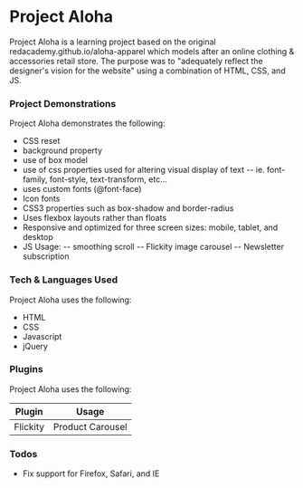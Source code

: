 # Project Aloha

Project Aloha is a learning project based on the original redacademy.github.io/aloha-apparel which models after an online clothing & accessories retail store. The purpose was to "adequately reflect the designer's vision for the website" using a combination of HTML, CSS, and JS.

### Project Demonstrations

Project Aloha demonstrates the following:
- CSS reset
- background property
- use of box model
- use of css properties used for altering visual display of text
-- ie. font-family, font-style, text-transform, etc...
- uses custom fonts (@font-face)
- Icon fonts
- CSS3 properties such as box-shadow and border-radius
- Uses flexbox layouts rather than floats
- Responsive and optimized for three screen sizes: mobile, tablet, and desktop
- JS Usage:
-- smoothing scroll
-- Flickity image carousel
-- Newsletter subscription

### Tech & Languages Used

Project Aloha uses the following:

* HTML
* CSS
* Javascript
* jQuery

### Plugins

Project Aloha uses the following:

| Plugin | Usage |
| ------ | ------ |
| Flickity | Product Carousel |


### Todos

 - Fix support for Firefox, Safari, and IE